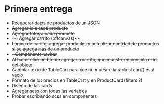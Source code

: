 # Primera entrega

- ~~Recuperar datos de productos de un JSON~~
- ~~Agregar id a cada producto~~
- ~~Agregar fotos a cada producto~~
- ~~ Agregar carrito (offcanvas)~~
- ~~Lógica de carrito, agregar productos y actualizar cantidad de productos si se agrega más de un producto~~
- ~~- Componente navbar~~
- ~~Al hacer click en btn de agregar a carrito, que muestre en consola el id del objeto~~
- Cambiar texto de TableCart para que no muestre la tabla si cart[] está vacío
- Formato de los precios en TableCart y en ProductCard (filters ?)
- Diseño de las cards
- Agregar scss con todas las variables
- Probar escribiendo scss en componentes